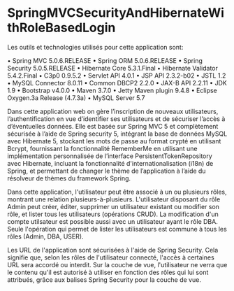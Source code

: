 # SpringMVCSecurityAndHibernateWithRoleBasedLogin

Les outils et technologies utilisés pour cette application sont:

•	Spring MVC 5.0.6.RELEASE
•	Spring ORM 5.0.6.RELEASE
•	Spring Security 5.0.5.RELEASE
•	Hibernate Core 5.3.1.Final
•	Hibernate Validator 5.4.2.Final
•	C3p0 0.9.5.2
•	Servlet API 4.0.1
•	JSP API 2.3.2-b02
•	JSTL 1.2
•	MySQL Connector 8.0.11
•	Common DBCP2 2.2.0
•	JAX-B API 2.2.11
•	JDK 1.9
•	Bootstrap v4.0.0
•	Maven 3.7.0
•	Jetty Maven plugin 9.4.8
•	Eclipse Oxygen.3a Release (4.7.3a)
•	MySQL Server 5.7





Dans cette application web on gère l’inscription de nouveaux utilisateurs, l’authentification en vue d’identifier ses utilisateurs et de sécuriser l’accès à d’éventuelles données. Elle est basée sur Spring MVC 5 et complètement sécurisée à l’aide de Spring security 5, intégrant la base de données MySQL avec Hibernate 5, stockant les mots de passe au format crypté en utilisant Bcrypt, fournissant la fonctionnalité RememberMe en utilisant une implémentation personnalisée de l’interface PersistentTokenRepository avec Hibernate, incluant la fonctionnalité d'internationalisation (i18n) de Spring, et permettant de changer le thème de l’application à l’aide du résolveur de thèmes du framework Spring.

Dans cette application, l'utilisateur peut être associé à un ou plusieurs rôles, montrant une relation plusieurs-à-plusieurs. L'utilisateur disposant du rôle Admin peut créer, éditer, supprimer un utilisateur existant ou modifier son rôle, et lister tous les utilisateurs (opérations CRUD). La modification d'un compte utilsateur est possible aussi avec un utilisateur ayant le rôle DBA. Seule l'opération qui permet de lister les utilisateurs est commune à tous les rôles (Admin, DBA, USER).

Les URL de l'application sont sécurisées à l'aide de Spring Security. Cela signifie que, selon les rôles de l'utilisateur connecté, l'accès à certaines URL sera accordé ou interdit. Sur la couche de vue, l'utilisateur ne verra que le contenu qu'il est autorisé à utiliser en fonction des rôles qui lui sont attribués, grâce aux balises Spring Security pour la couche de vue.
